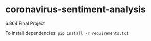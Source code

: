 # coronavirus-sentiment-analysis
6.864 Final Project

To install dependencies: 
`pip install -r requirements.txt`
